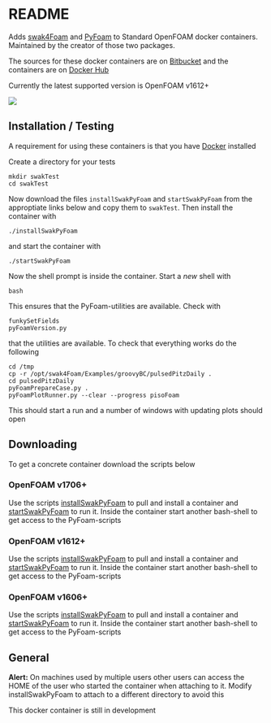 # README #

Adds [swak4Foam](https://openfoamwiki.net/index.php/Contrib/swak4Foam) and [PyFoam](https://openfoamwiki.net/index.php/Contrib/PyFoam) to Standard OpenFOAM docker containers. Maintained by the creator of those two packages.

The sources for these docker containers are on [Bitbucket](https://bitbucket.org/bgschaid/swak4foamandpyfoamdockerfile) and the containers are on [Docker Hub](https://hub.docker.com/r/hfdresearch/swak4foamandpyfoam/)

Currently the latest supported version is OpenFOAM v1612+

[![](https://images.microbadger.com/badges/image/hfdresearch/swak4foamandpyfoam.svg)](https://microbadger.com/images/hfdresearch/swak4foamandpyfoam "Get your own image badge on microbadger.com")

## Installation / Testing ##

A requirement for using these containers is that you have [Docker](https://www.docker.com/) installed

Create a directory for your tests

    mkdir swakTest
    cd swakTest

Now download the files `installSwakPyFoam` and `startSwakPyFoam` from the approptiate links below and copy them to `swakTest`. Then install the container with 
    
    ./installSwakPyFoam

and start the container with

    ./startSwakPyFoam

Now the shell prompt is inside the container. Start a *new* shell with 

    bash

This ensures that the PyFoam-utilities are available. Check with

    funkySetFields
    pyFoamVersion.py

that the utilities are available. To check that everything works do the following

    cd /tmp
    cp -r /opt/swak4Foam/Examples/groovyBC/pulsedPitzDaily .
    cd pulsedPitzDaily
    pyFoamPrepareCase.py .
    pyFoamPlotRunner.py --clear --progress pisoFoam

This should start a run and a number of windows with updating plots should open

## Downloading ##

To get a concrete container download the scripts below

### OpenFOAM v1706+ ###

Use the scripts [installSwakPyFoam](https://bitbucket.org/bgschaid/swak4foamandpyfoamdockerfile/raw/7a1f96e605d216e920a865384524cb39dbd1a0b2/installSwakPyFoam) to pull and install a container and [startSwakPyFoam](https://bitbucket.org/bgschaid/swak4foamandpyfoamdockerfile/raw/7a1f96e605d216e920a865384524cb39dbd1a0b2/startSwakPyFoam) to run it. Inside the container start another bash-shell to get access to the PyFoam-scripts


### OpenFOAM v1612+ ###

Use the scripts [installSwakPyFoam](https://bitbucket.org/bgschaid/swak4foamandpyfoamdockerfile/raw/69c133458f9085248b649bc071cb41a6c8226651/installSwakPyFoam) to pull and install a container and [startSwakPyFoam](https://bitbucket.org/bgschaid/swak4foamandpyfoamdockerfile/raw/69c133458f9085248b649bc071cb41a6c8226651/startSwakPyFoam) to run it. Inside the container start another bash-shell to get access to the PyFoam-scripts


### OpenFOAM v1606+ ###

Use the scripts [installSwakPyFoam](https://bitbucket.org/bgschaid/swak4foamandpyfoamdockerfile/src/67976d0d86c566e4fc735e0cbf994c48f78c0acf/installSwakPyFoam?at=v1606%2B&fileviewer=file-view-default) to pull and install a container and [startSwakPyFoam](https://bitbucket.org/bgschaid/swak4foamandpyfoamdockerfile/src/67976d0d86c566e4fc735e0cbf994c48f78c0acf/startSwakPyFoam?at=v1606%2B&fileviewer=file-view-default) to run it. Inside the container start another bash-shell to get access to the PyFoam-scripts

## General ##

**Alert:** On machines used by multiple users other users can access the HOME of the user who started the container when attaching to it. Modify installSwakPyFoam to attach to a different directory to avoid this

This docker container is still in development

